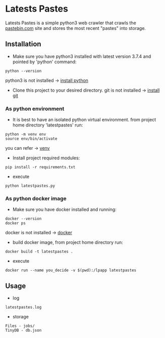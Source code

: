 # Latests Pastes
Latests Pastes is a simple python3 web crawler that crawls the [pastebin.com](https://pastebin.com/) site and stores the most recent "pastes" into storage. 

## Installation 
* Make sure you have python3 installed with latest version 3.7.4 and pointed by 'python' command:
```
python --version
```
python3 is not installed -> [install python](https://www.python.org/downloads/)

* Clone this project to your desired directory.
git is not installed -> [install git](https://git-scm.com/download)

### As python environment

* It is best to have an isolated python virtual environment. from project home directory 'latestpastes' run:
```
python -m venv env
source env/bin/activate
```
you can refer -> [venv](https://realpython.com/python-virtual-environments-a-primer/)
* Install project required modules:
```
pip install -r requirements.txt
```
* execute
```
python latestpastes.py
```

### As python docker image

* Make sure you have docker installed and running:
```
docker --version
docker ps
```
docker is not installed  -> [docker](https://docs.docker.com/install/)

* build docker image, from project home directory run:
```
docker build -t latestpastes .
```
* execute
```
docker run --name you_decide -v $(pwd):/lpapp latestpastes
```

## Usage

* log
```
latestpastes.log
```
* storage
```
Files - jobs/
TinyDB - db.json
```




